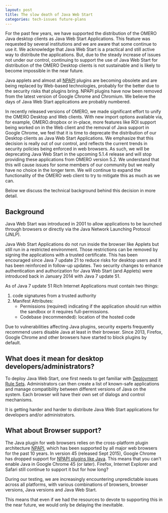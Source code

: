 ```yaml
---
layout: post
title: The slow death of Java Web Start
categories: tech-issues future-plans
---
```


For the past few years, we have supported the distribution of the OMERO Java desktop clients as Java Web Start Applications. This feature was requested by several institutions and we are aware that some continue to use it.
We acknowledge that Java Web Start is a practical and still active way to distribute the applications. But, due to the steady increase of issues not under our control, continuing to support the use of Java Web Start for distribution of the OMERO Desktop clients is not sustainable and is likely to become impossible in the near future.

Java applets and almost all [NPAPI](https://en.wikipedia.org/wiki/NPAPI) plugins are becoming obsolete and
are being replaced by Web-based technologies, probably for the better due to the security risks that plugins bring.
NPAPI plugins have now been removed from the latest version of Google Chrome and Chromium.
We believe the days of Java Web Start applications are probably numbered.

In recently released versions of OMERO, we made significant effort to unify the OMERO Desktop and Web clients.
With new import options available via, for example, OMERO.dropbox or in-place, more features like ROI support being worked on in the Web client and the removal of Java support in Google Chrome, we feel that it is time to deprecate the distribution of our Desktop clients as Java Web Start Applications. We emphasize that this decision is really out of our control, and reflects the current trends in security policies being enforced in web browsers.
As such, we will be deprecating Java Web Start in the upcoming 5.1.4 release and will stop providing these applications from OMERO version 5.2. We understand that this will cause issues for some members of our community but we really have no choice in the longer term. We will continue to expand the functionality of the OMERO web client to try to mitigate this as much as we can.

Below we discuss the technical background behind this decision in more detail.

## Background

Java Web Start was introduced in 2001 to allow applications to be launched through browsers or directly via the Java Network Launching Protocol (JNLP).

Java Web Start Applications do not run inside the browser like Applets but still run in a restricted environment. Those restrictions can be removed by signing the applications with a trusted certificate. This has been encouraged since Java 7 update 21 to reduce risks for desktop users and it has been reinforced in follow-up updates.
Two security changes to enhance authentication and authorization for Java Web Start (and Applets) were introduced back in January 2014 with Java 7 update 51.

As of Java 7 update 51
Rich Internet Applications must contain two things:

1. code signatures from a trusted authority
2. Manifest Attributes:
   - Permissions (required) indicating if the application should run within the sandbox or it requires full-permissions.
   - Codebase (recommended): location of the hosted code

Due to vulnerabilities affecting Java plugins, security experts frequently recommend users disable Java at least in their browser. Since 2013, Firefox, Google Chrome and other browsers have started to block plugins by default.

## What does it mean for desktop developers/administrators?

To deploy Java Web Start, one first needs to get familiar with [Deployment Rule Sets](https://blogs.oracle.com/java-platform-group/entry/introducing_deployment_rule_sets).
Administrators can then create a list of known-safe applications and manage compatibility between
different versions of Java on the system.
Each browser will have their own set of dialogs and control mechanisms.

It is getting harder and harder to distribute Java Web Start applications for developers and/or administrators.

## What about Browser support?

The Java plugin for web browsers relies on the cross-platform plugin architecture [NPAPI](https://en.wikipedia.org/wiki/NPAPI), which has been supported by all major web browsers for the past 10 years.
In version 45 (released Sept 2015), Google Chrome has dropped support for [NPAPI plugins like Java](https://support.google.com/chrome/answer/6213033).
This means that you can't enable Java in Google Chrome 45 (or later).
Firefox, Internet Explorer and Safari still continue to support it but for how long?

During our testing, we are increasingly encountering unpredictable issues across all platforms, with various combinations of browsers, browser versions, Java versions and Java Web Start.

This means that even if we had the resources to devote to supporting this in the near future, we would only be delaying the inevitable.
